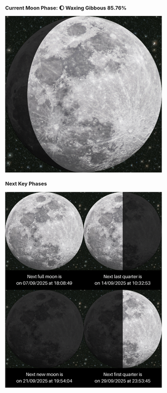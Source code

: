 ### Current Moon Phase: 🌔 Waxing Gibbous 85.76%
![Moon Phase](moonphase.png)
### Next Key Phases
![Gallery](gallery.png)